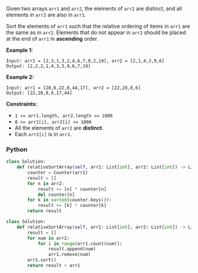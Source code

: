 Given two arrays  `arr1`  and  `arr2`, the elements of  `arr2`  are distinct, and all elements in  `arr2`  are also in  `arr1`.

Sort the elements of  `arr1`  such that the relative ordering of items in  `arr1`  are the same as in  `arr2`. Elements that do not appear in  `arr2`  should be placed at the end of  `arr1`  in  **ascending**  order.

**Example 1:**
```
Input: arr1 = [2,3,1,3,2,4,6,7,9,2,19], arr2 = [2,1,4,3,9,6]
Output: [2,2,2,1,4,3,3,9,6,7,19]
```

**Example 2:**
```
Input: arr1 = [28,6,22,8,44,17], arr2 = [22,28,8,6]
Output: [22,28,8,6,17,44]
```

**Constraints:**

-   `1 <= arr1.length, arr2.length <= 1000`
-   `0 <= arr1[i], arr2[i] <= 1000`
-   All the elements of  `arr2`  are  **distinct**.
-   Each `arr2[i]`  is in  `arr1`.


### Python

```python
class Solution:
    def relativeSortArray(self, arr1: List[int], arr2: List[int]) -> List[int]:
        counter = Counter(arr1)
        result = []
        for n in arr2:
            result += [n] * counter[n]
            del counter[n]
        for k in sorted(counter.keys()):
            result += [k] * counter[k]
        return result
```

```python
class Solution:
    def relativeSortArray(self, arr1: List[int], arr2: List[int]) -> List[int]:
        result = []
        for num in arr2:
            for i in range(arr1.count(num)):
                result.append(num)
                arr1.remove(num)
        arr1.sort()
        return result + arr1
```